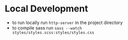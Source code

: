 # Local Development

- to run locally run `http-server` in the project directory
- to compile sass run `sass --watch styles/styles.scss:styles/styles.css`
